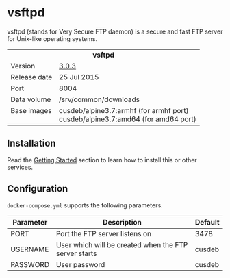# vsftpd

vsftpd (stands for Very Secure FTP daemon) is a secure and fast FTP server for Unix-like operating systems.

<table>
  <tr>
    <td align="center" colspan="2"><b>vsftpd</b></td>
  </tr>
  <tr>
    <td>Version</td>
    <td><a href="https://scarybeastsecurity.blogspot.ru/2015/07/vsftpd-303-released-and-horrors-of-ftp.html">3.0.3</a></td>
  </tr>
  <tr>
    <td>Release date</td>
    <td>25 Jul 2015</td>
  </tr>
  <tr>
    <td>Port</td>
    <td>8004</td>
  </tr> 
  <tr>
    <td>Data volume</td>
    <td>/srv/common/downloads</td>
  </tr>
  <tr>
    <td valign="top">Base images</td>
    <td>
        cusdeb/alpine3.7:armhf (for armhf port)<br>
        cusdeb/alpine3.7:amd64 (for amd64 port)
    </td>
  </tr>
</table>

## Installation

Read the [Getting Started](https://github.com/tolstoyevsky/mmb#getting-started) section to learn how to install this or other services.

## Configuration

`docker-compose.yml` supports the following parameters.

| Parameter | Description | Default |
| --- | --- | --- |
| PORT     | Port the FTP server listens on                        | 3478   |
| USERNAME | User which will be created when the FTP server starts | cusdeb |
| PASSWORD | User password                                         | cusdeb |
